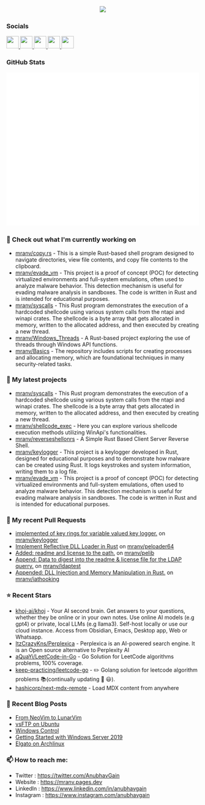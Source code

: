 <p align="center"><img src="https://raw.githubusercontent.com/mranv/mranv/main/anubhavgain.png" /></p>



### Socials

<p align="left"> <a href="https://www.github.com/mranv" target="_blank" rel="noreferrer"> <picture> <source media="(prefers-color-scheme: dark)" srcset="https://raw.githubusercontent.com/danielcranney/readme-generator/main/public/icons/socials/github-dark.svg" /> <source media="(prefers-color-scheme: light)" srcset="https://raw.githubusercontent.com/danielcranney/readme-generator/main/public/icons/socials/github.svg" /> <img src="https://raw.githubusercontent.com/danielcranney/readme-generator/main/public/icons/socials/github.svg" width="32" height="32" /> </picture> </a> <a href="http://www.instagram.com/anubhavgain" target="_blank" rel="noreferrer"> <picture> <source media="(prefers-color-scheme: dark)" srcset="https://raw.githubusercontent.com/danielcranney/readme-generator/main/public/icons/socials/instagram-dark.svg" /> <source media="(prefers-color-scheme: light)" srcset="https://raw.githubusercontent.com/danielcranney/readme-generator/main/public/icons/socials/instagram.svg" /> <img src="https://raw.githubusercontent.com/danielcranney/readme-generator/main/public/icons/socials/instagram.svg" width="32" height="32" /> </picture> </a> <a href="https://www.linkedin.com/in/anubhavgain" target="_blank" rel="noreferrer"> <picture> <source media="(prefers-color-scheme: dark)" srcset="https://raw.githubusercontent.com/danielcranney/readme-generator/main/public/icons/socials/linkedin-dark.svg" /> <source media="(prefers-color-scheme: light)" srcset="https://raw.githubusercontent.com/danielcranney/readme-generator/main/public/icons/socials/linkedin.svg" /> <img src="https://raw.githubusercontent.com/danielcranney/readme-generator/main/public/icons/socials/linkedin.svg" width="32" height="32" /> </picture> </a> <a href="https://mranv.pages.dev/rss.xml" target="_blank" rel="noreferrer"> <picture> <source media="(prefers-color-scheme: dark)" srcset="https://raw.githubusercontent.com/danielcranney/readme-generator/main/public/icons/socials/rss-dark.svg" /> <source media="(prefers-color-scheme: light)" srcset="https://raw.githubusercontent.com/danielcranney/readme-generator/main/public/icons/socials/rss.svg" /> <img src="https://raw.githubusercontent.com/danielcranney/readme-generator/main/public/icons/socials/rss.svg" width="32" height="32" /> </picture> </a> <a href="https://www.x.com/AnubhavGain" target="_blank" rel="noreferrer"> <picture> <source media="(prefers-color-scheme: dark)" srcset="https://raw.githubusercontent.com/danielcranney/readme-generator/main/public/icons/socials/twitter-dark.svg" /> <source media="(prefers-color-scheme: light)" srcset="https://raw.githubusercontent.com/danielcranney/readme-generator/main/public/icons/socials/twitter.svg" /> <img src="https://raw.githubusercontent.com/danielcranney/readme-generator/main/public/icons/socials/twitter.svg" width="32" height="32" /> </picture> </a> </p>

### GitHub Stats

<p align="left"><img src="https://raw.githubusercontent.com/mranv/mranv/main/github-metrics.svg" /></p>

### 👷 Check out what I'm currently working on

- [mranv/copy.rs](https://github.com/mranv/copy.rs) - This is a simple Rust-based shell program designed to navigate directories, view file contents, and copy file contents to the clipboard.
- [mranv/evade_vm](https://github.com/mranv/evade_vm) - This project is a proof of concept (POC) for detecting virtualized environments and full-system emulations, often used to analyze malware behavior. This detection mechanism is useful for evading malware analysis in sandboxes. The code is written in Rust and is intended for educational purposes.
- [mranv/syscalls](https://github.com/mranv/syscalls) - This Rust program demonstrates the execution of a hardcoded shellcode using various system calls from the ntapi and winapi crates. The shellcode is a byte array that gets allocated in memory, written to the allocated address, and then executed by creating a new thread.
- [mranv/Windows_Threads](https://github.com/mranv/Windows_Threads) - A Rust-based project exploring the use of threads through Windows API functions. 
- [mranv/Basics](https://github.com/mranv/Basics) - The repository includes scripts for creating processes and allocating memory, which are foundational techniques in many security-related tasks.
### 🌱 My latest projects

- [mranv/syscalls](https://github.com/mranv/syscalls) - This Rust program demonstrates the execution of a hardcoded shellcode using various system calls from the ntapi and winapi crates. The shellcode is a byte array that gets allocated in memory, written to the allocated address, and then executed by creating a new thread.
- [mranv/shellcode_exec](https://github.com/mranv/shellcode_exec) - Here you can explore various shellcode execution methods utilizing WinApi&#39;s functionalities. 
- [mranv/reverseshellonrs](https://github.com/mranv/reverseshellonrs) - A Simple Rust Based Client Server Reverse Shell.
- [mranv/keylogger](https://github.com/mranv/keylogger) - This project is a keylogger developed in Rust, designed for educational purposes and to demonstrate how malware can be created using Rust. It logs keystrokes and system information, writing them to a log file. 
- [mranv/evade_vm](https://github.com/mranv/evade_vm) - This project is a proof of concept (POC) for detecting virtualized environments and full-system emulations, often used to analyze malware behavior. This detection mechanism is useful for evading malware analysis in sandboxes. The code is written in Rust and is intended for educational purposes.
### 🔨 My recent Pull Requests

- [implemented of key rings for variable valued key logger.](https://github.com/mranv/keylogger/pull/1) on [mranv/keylogger](https://github.com/mranv/keylogger)
- [Implement Reflective DLL Loader in Rust](https://github.com/mranv/peloader64/pull/1) on [mranv/peloader64](https://github.com/mranv/peloader64)
- [Added: readme and license to the path.](https://github.com/mranv/pelib/pull/1) on [mranv/pelib](https://github.com/mranv/pelib)
- [Append: Data to digest into the readme &amp; license file for the LDAP querry.](https://github.com/mranv/ldaptest/pull/1) on [mranv/ldaptest](https://github.com/mranv/ldaptest)
- [Appended: DLL Injection and Memory Manipulation in Rust.](https://github.com/mranv/iathooking/pull/1) on [mranv/iathooking](https://github.com/mranv/iathooking)
### ⭐ Recent Stars

- [khoj-ai/khoj](https://github.com/khoj-ai/khoj) - Your AI second brain. Get answers to your questions, whether they be online or in your own notes. Use online AI models (e.g gpt4) or private, local LLMs (e.g llama3). Self-host locally or use our cloud instance. Access from Obsidian, Emacs, Desktop app, Web or Whatsapp.
- [ItzCrazyKns/Perplexica](https://github.com/ItzCrazyKns/Perplexica) - Perplexica is an AI-powered search engine. It is an Open source alternative to Perplexity AI
- [aQuaYi/LeetCode-in-Go](https://github.com/aQuaYi/LeetCode-in-Go) - Go Solution for LeetCode algorithms problems, 100% coverage.
- [keep-practicing/leetcode-go](https://github.com/keep-practicing/leetcode-go) - ✏️ Golang solution for leetcode algorithm problems 📚(continually updating 💪 😃).
- [hashicorp/next-mdx-remote](https://github.com/hashicorp/next-mdx-remote) - Load MDX content from anywhere
### 📰 Recent Blog Posts

- [From NeoVim to LunarVim](https://mranv.pages.dev/posts/from-neovim-to-lunarvim/)
- [vsFTP on Ubuntu](https://mranv.pages.dev/posts/vsftp-on-ubuntu/)
- [Windows Control](https://mranv.pages.dev/posts/windows-control/)
- [Getting Started with Windows Server 2019](https://mranv.pages.dev/posts/getting-started-with-windows-server-2019/)
- [Elgato on Archlinux](https://mranv.pages.dev/posts/elgato-on-archlinux/)
### 📫 How to reach me:
  - Twitter   : <https://twitter.com/AnubhavGain>
  - Website   : <https://mranv.pages.dev>
  - LinkedIn  : <https://www.linkedin.com/in/anubhavgain>
  - Instagram : <https://www.instagram.com/anubhavgain>

